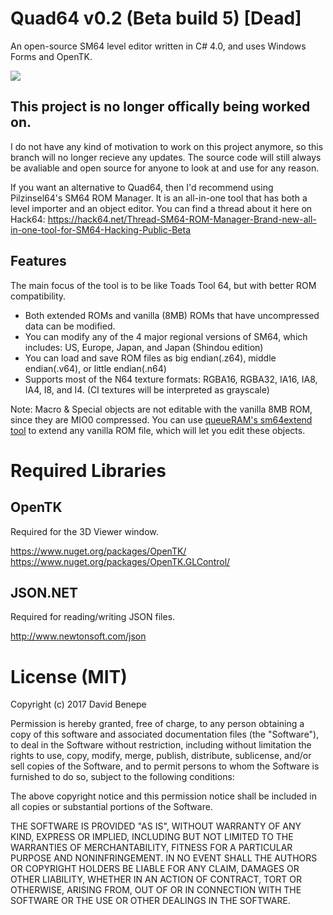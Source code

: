 # Quad64 v0.2 (Beta build 5) [Dead]
An open-source SM64 level editor written in C# 4.0, and uses Windows Forms and OpenTK.

<a href="https://i.imgur.com/NeBlYO2.png"><img src="https://i.imgur.com/NeBlYO2.png"/></a>

## This project is no longer offically being worked on.

I do not have any kind of motivation to work on this project anymore, so this branch will no longer recieve any updates. The source code will still always be avaliable and open source for anyone to look at and use for any reason. 

If you want an alternative to Quad64, then I'd recommend using Pilzinsel64's SM64 ROM Manager. It is an all-in-one tool that has both a level importer and an object editor. You can find a thread about it here on Hack64: https://hack64.net/Thread-SM64-ROM-Manager-Brand-new-all-in-one-tool-for-SM64-Hacking-Public-Beta

## Features

The main focus of the tool is to be like Toads Tool 64, but with better ROM compatibility. 
* Both extended ROMs and vanilla (8MB) ROMs that have uncompressed data can be modified.
* You can modify any of the 4 major regional versions of SM64, which includes: US, Europe, Japan, and Japan (Shindou edition)
* You can load and save ROM files as big endian(.z64), middle endian(.v64), or little endian(.n64)
* Supports most of the N64 texture formats: RGBA16, RGBA32, IA16, IA8, IA4, I8, and I4. (CI textures will be interpreted as grayscale)

Note: Macro & Special objects are not editable with the vanilla 8MB ROM, since they are MIO0 compressed. 
You can use <a href="https://github.com/queueRAM/sm64tools/releases/tag/sm64extendv0.3.1">queueRAM's sm64extend tool</a> to extend any vanilla ROM file, which will let you edit these objects.


# Required Libraries

## OpenTK
Required for the 3D Viewer window.

https://www.nuget.org/packages/OpenTK/
<br/>
https://www.nuget.org/packages/OpenTK.GLControl/

## JSON.NET
Required for reading/writing JSON files.

http://www.newtonsoft.com/json

# License (MIT)

Copyright (c) 2017 David Benepe

Permission is hereby granted, free of charge, to any person obtaining a copy
of this software and associated documentation files (the "Software"), to deal
in the Software without restriction, including without limitation the rights
to use, copy, modify, merge, publish, distribute, sublicense, and/or sell
copies of the Software, and to permit persons to whom the Software is
furnished to do so, subject to the following conditions:

The above copyright notice and this permission notice shall be included in all
copies or substantial portions of the Software.

THE SOFTWARE IS PROVIDED "AS IS", WITHOUT WARRANTY OF ANY KIND, EXPRESS OR
IMPLIED, INCLUDING BUT NOT LIMITED TO THE WARRANTIES OF MERCHANTABILITY,
FITNESS FOR A PARTICULAR PURPOSE AND NONINFRINGEMENT. IN NO EVENT SHALL THE
AUTHORS OR COPYRIGHT HOLDERS BE LIABLE FOR ANY CLAIM, DAMAGES OR OTHER
LIABILITY, WHETHER IN AN ACTION OF CONTRACT, TORT OR OTHERWISE, ARISING FROM,
OUT OF OR IN CONNECTION WITH THE SOFTWARE OR THE USE OR OTHER DEALINGS IN THE
SOFTWARE.
